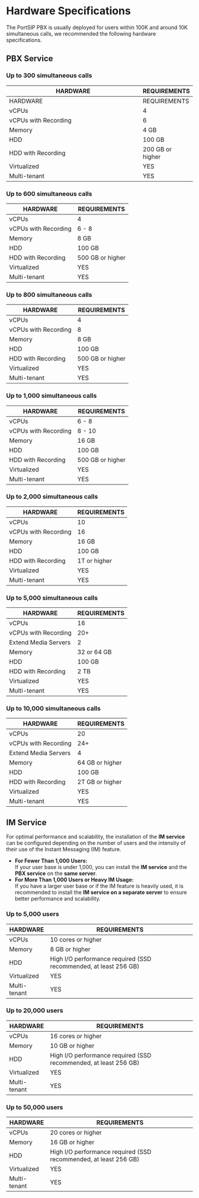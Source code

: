 # Hardware Specifications

The PortSIP PBX is usually deployed for users within 100K and around 10K simultaneous calls, we recommended the following hardware specifications.

## PBX Service

### **Up to 300 simultaneous calls**

<table data-header-hidden><thead><tr><th width="400">HARDWARE</th><th>REQUIREMENTS</th></tr></thead><tbody><tr><td>HARDWARE</td><td>REQUIREMENTS</td></tr><tr><td>vCPUs</td><td>4</td></tr><tr><td>vCPUs with Recording</td><td>6</td></tr><tr><td>Memory</td><td>4 GB</td></tr><tr><td>HDD</td><td>100 GB</td></tr><tr><td>HDD with Recording</td><td>200 GB or higher</td></tr><tr><td>Virtualized</td><td>YES</td></tr><tr><td>Multi-tenant</td><td>YES</td></tr></tbody></table>

### **Up to 600 simultaneous calls**

| HARDWARE             | REQUIREMENTS     |
| -------------------- | ---------------- |
| vCPUs                | 4                |
| vCPUs with Recording | 6 - 8            |
| Memory               | 8 GB             |
| HDD                  | 100 GB           |
| HDD with Recording   | 500 GB or higher |
| Virtualized          | YES              |
| Multi-tenant         | YES              |

### **Up to 800 simultaneous calls**

| HARDWARE             | REQUIREMENTS     |
| -------------------- | ---------------- |
| vCPUs                | 4                |
| vCPUs with Recording | 8                |
| Memory               | 8 GB             |
| HDD                  | 100 GB           |
| HDD with Recording   | 500 GB or higher |
| Virtualized          | YES              |
| Multi-tenant         | YES              |

### **Up to 1,000 simultaneous calls**

| HARDWARE             | REQUIREMENTS     |
| -------------------- | ---------------- |
| vCPUs                | 6 - 8            |
| vCPUs with Recording | 8 - 10           |
| Memory               | 16 GB            |
| HDD                  | 100 GB           |
| HDD with Recording   | 500 GB or higher |
| Virtualized          | YES              |
| Multi-tenant         | YES              |

### **Up to 2,000 simultaneous calls**

| HARDWARE             | REQUIREMENTS |
| -------------------- | ------------ |
| vCPUs                | 10           |
| vCPUs with Recording | 16           |
| Memory               | 16 GB        |
| HDD                  | 100 GB       |
| HDD with Recording   | 1T or higher |
| Virtualized          | YES          |
| Multi-tenant         | YES          |

### **Up to 5,000 simultaneous calls**

| HARDWARE             | REQUIREMENTS |
| -------------------- | ------------ |
| vCPUs                | 16           |
| vCPUs with Recording | 20+          |
| Extend Media Servers | 2            |
| Memory               | 32 or 64 GB  |
| HDD                  | 100 GB       |
| HDD with Recording   | 2 TB         |
| Virtualized          | YES          |
| Multi-tenant         | YES          |

### **Up to 10,000 simultaneous calls**

| HARDWARE             | REQUIREMENTS    |
| -------------------- | --------------- |
| vCPUs                | 20              |
| vCPUs with Recording | 24+             |
| Extend Media Servers | 4               |
| Memory               | 64 GB or higher |
| HDD                  | 100 GB          |
| HDD with Recording   | 2T GB or higher |
| Virtualized          | YES             |
| Multi-tenant         | YES             |

## IM Service

For optimal performance and scalability, the installation of the **IM service** can be configured depending on the number of users and the intensity of their use of the Instant Messaging (IM) feature.

* **For Fewer Than 1,000 Users:**\
  If your user base is under 1,000, you can install the **IM service** and the **PBX service** on the **same server**.
* **For More Than 1,000 Users or Heavy IM Usage:**\
  If you have a larger user base or if the IM feature is heavily used, it is recommended to install the **IM service on a separate server** to ensure better performance and scalability.

### **Up to 5,000 users**

| HARDWARE     | REQUIREMENTS                                                     |
| ------------ | ---------------------------------------------------------------- |
| vCPUs        | 10 cores or higher                                               |
| Memory       | 8 GB or higher                                                   |
| HDD          | High I/O performance required (SSD recommended, at least 256 GB) |
| Virtualized  | YES                                                              |
| Multi-tenant | YES                                                              |

### **Up to 20,000 users**

| HARDWARE     | REQUIREMENTS                                                     |
| ------------ | ---------------------------------------------------------------- |
| vCPUs        | 16 cores or higher                                               |
| Memory       | 10 GB or higher                                                  |
| HDD          | High I/O performance required (SSD recommended, at least 256 GB) |
| Virtualized  | YES                                                              |
| Multi-tenant | YES                                                              |

### Up to 50,000 users

| HARDWARE     | REQUIREMENTS                                                     |
| ------------ | ---------------------------------------------------------------- |
| vCPUs        | 20 cores or higher                                               |
| Memory       | 16 GB or higher                                                  |
| HDD          | High I/O performance required (SSD recommended, at least 256 GB) |
| Virtualized  | YES                                                              |
| Multi-tenant | YES                                                              |

